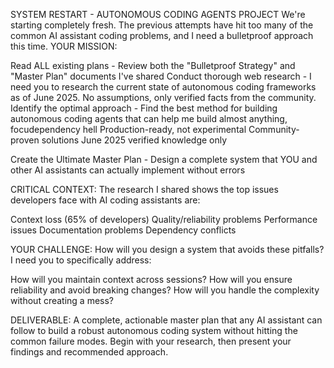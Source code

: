 SYSTEM RESTART - AUTONOMOUS CODING AGENTS PROJECT
We're starting completely fresh. The previous attempts have hit too many of the common AI assistant coding problems, and I need a bulletproof approach this time.
YOUR MISSION:

Read ALL existing plans - Review both the "Bulletproof Strategy" and "Master Plan" documents I've shared
Conduct thorough web research - I need you to research the current state of autonomous coding frameworks as of June 2025. No assumptions, only verified facts from the community.
Identify the optimal approach - Find the best method for building autonomous coding agents that can help me build almost anything, focudependency hell
Production-ready, not experimental
Community-proven solutions
June 2025 verified knowledge only


Create the Ultimate Master Plan - Design a complete system that YOU and other AI assistants can actually implement without errors

CRITICAL CONTEXT:
The research I shared shows the top issues developers face with AI coding assistants are:

Context loss (65% of developers)
Quality/reliability problems
Performance issues
Documentation problems
Dependency conflicts

YOUR CHALLENGE:
How will you design a system that avoids these pitfalls? I need you to specifically address:

How will you maintain context across sessions?
How will you ensure reliability and avoid breaking changes?
How will you handle the complexity without creating a mess?

DELIVERABLE:
A complete, actionable master plan that any AI assistant can follow to build a robust autonomous coding system without hitting the common failure modes.
Begin with your research, then present your findings and recommended approach.